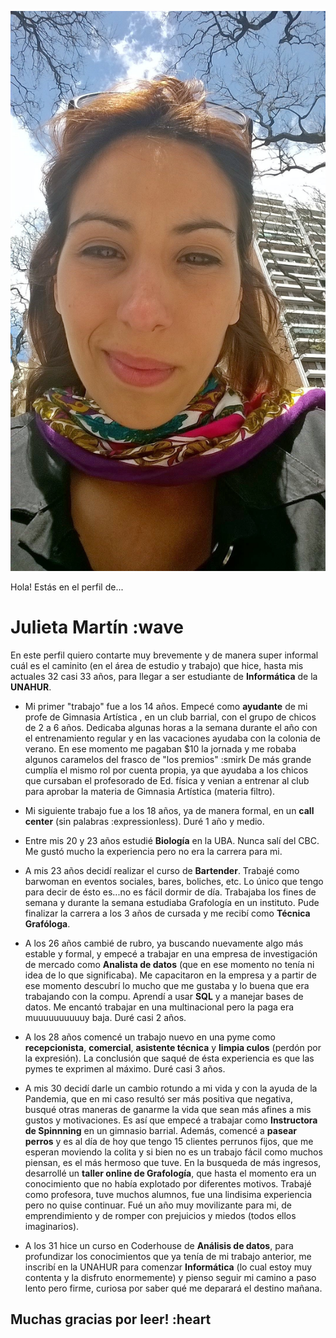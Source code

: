 ![Logo UNAHUR](./assets/foto1.jpg)

Hola! Estás en el perfil de...
# Julieta Martín :wave

En este perfil quiero contarte muy brevemente y de manera super informal cuál es el caminito (en el área de estudio y trabajo) que hice, hasta mis actuales 32 casi 33 años, para llegar a ser estudiante de **Informática** de la **UNAHUR**.

* Mi primer "trabajo" fue a los 14 años. Empecé como **ayudante** de mi profe de Gimnasia Artística , en un club barrial, con el grupo de chicos de 2 a 6 años. Dedicaba algunas horas a la semana durante el año con el entrenamiento regular y en las vacaciones ayudaba con la colonia de verano. En ese momento me pagaban $10 la jornada y me robaba algunos caramelos del frasco de "los premios" :smirk
De más grande cumplía el mismo rol por cuenta propia, ya que ayudaba a los chicos que cursaban el profesorado de Ed. física y venian a entrenar al club para aprobar la materia de Gimnasia Artística (materia filtro).

* Mi siguiente trabajo fue a los 18 años, ya de manera formal, en un **call center** (sin palabras :expressionless). Duré 1 año y medio.

* Entre mis 20 y 23 años estudié **Biología** en la UBA. Nunca salí del CBC. Me gustó mucho la experiencia pero no era la carrera para mi.

* A mis 23 años decidí realizar el curso de **Bartender**. Trabajé como barwoman en eventos sociales, bares, boliches, etc. Lo único que tengo para decir de ésto es...no es fácil dormir de día.
Trabajaba los fines de semana y durante la semana estudiaba Grafología en un instituto. 
Pude finalizar la carrera a los 3 años de cursada y me recibí como **Técnica Grafóloga**.

* A los 26 años cambié de rubro, ya buscando nuevamente algo más estable y formal, y empecé a trabajar en una empresa de investigación de mercado como **Analista de datos** (que en ese momento no tenía ni idea de lo que significaba). Me capacitaron en la empresa y a partir de ese momento descubrí lo mucho que me gustaba y lo buena que era trabajando con la compu. Aprendí a usar **SQL** y a manejar bases de datos. Me encantó trabajar en una multinacional pero la paga era muuuuuuuuuuy baja. Duré casi 2 años.

* A los 28 años comencé un trabajo nuevo en una pyme como **recepcionista**, **comercial**, **asistente técnica** y **limpia culos** (perdón por la expresión). La conclusión que saqué de ésta experiencia es que las pymes te exprimen al máximo. Duré casi 3 años.

* A mis 30 decidí darle un cambio rotundo a mi vida y con la ayuda de la Pandemia, que en mi caso resultó ser más positiva que negativa, busqué otras maneras de ganarme la vida que sean más afines a mis gustos y motivaciones. Es así que empecé a trabajar como **Instructora de Spinnning** en un gimnasio barrial. 
Además, comencé a **pasear perros** y es al día de hoy que tengo 15 clientes perrunos fijos, que me esperan moviendo la colita y si bien no es un trabajo fácil como muchos piensan, es el más hermoso que tuve. 
En la busqueda de más ingresos, desarrollé un **taller online de Grafología**, que hasta el momento era un conocimiento que no había explotado por diferentes motivos. Trabajé como profesora, tuve muchos alumnos, fue una lindisima experiencia pero no quise continuar. 
Fué un año muy movilizante para mi, de emprendimiento y de romper con prejuicios y miedos (todos ellos imaginarios).

* A los 31 hice un curso en Coderhouse de **Análisis de datos**, para profundizar los conocimientos que ya tenía de mi trabajo anterior, me inscribí en la UNAHUR para comenzar **Informática** (lo cual estoy muy contenta y la disfruto enormemente) y pienso seguir mi camino a paso lento pero firme, curiosa por saber qué me deparará el destino mañana.

## Muchas gracias por leer! :heart
 

